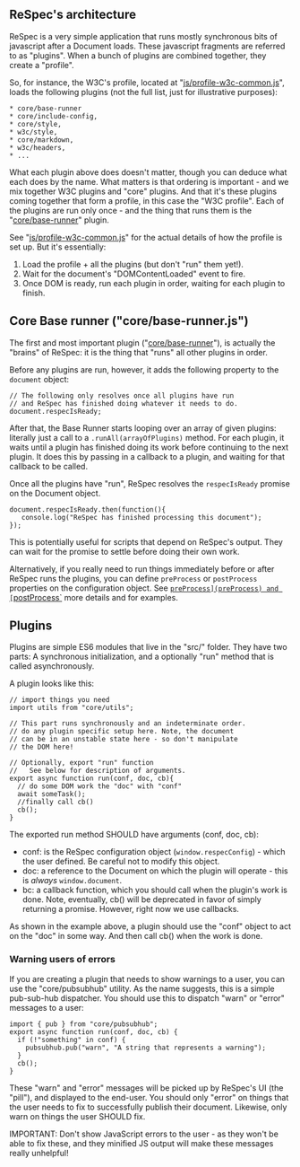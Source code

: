 ## ReSpec's architecture  
ReSpec is a very simple application that runs mostly synchronous bits of javascript after a Document loads. These javascript fragments are referred to as "plugins". When a bunch of plugins are combined together, they create a "profile".  

So, for instance, the W3C's profile, located at "[js/profile-w3c-common.js](https://github.com/w3c/respec/blob/develop/js/profile-w3c-common.js)", loads the following plugins (not the full list, just for illustrative purposes): 

    * core/base-runner 
    * core/include-config, 
    * core/style, 
    * w3c/style, 
    * core/markdown, 
    * w3c/headers, 
    * ...   

What each plugin above does doesn't matter, though you can deduce what each does by the name. What matters is that ordering is important - and we mix together W3C plugins and "core" plugins. And that it's these plugins coming together that form a profile, in this case the "W3C profile". Each of the plugins are run only once - and the thing that runs them is the "[core/base-runner](https://github.com/w3c/respec/blob/develop/src/core/base-runner.js)" plugin.   

See  "[js/profile-w3c-common.js](https://github.com/w3c/respec/blob/develop/js/profile-w3c-common.js)" for the actual details of how the profile is set up. But it's essentially: 

1. Load the profile + all the plugins (but don't "run" them yet!).  
1. Wait for the document's "DOMContentLoaded" event to fire.  
1. Once DOM is ready, run each plugin in order, waiting for each plugin to finish.  

## Core Base runner ("core/base-runner.js") 
The first and most important plugin ("[core/base-runner](https://github.com/w3c/respec/blob/develop/src/core/base-runner.js)"), is actually the "brains" of ReSpec: it is the thing that "runs" all other plugins in order.  

Before any plugins are run, however, it adds the following property to the `document` object: 

```JS 
// The following only resolves once all plugins have run 
// and ReSpec has finished doing whatever it needs to do. 
document.respecIsReady; 
``` 

After that, the Base Runner starts looping over an array of given plugins: literally just a call to a `.runAll(arrayOfPlugins)` method. For each plugin, it waits until a plugin has finished doing its work before continuing to the next plugin. It does this by passing in a callback to a plugin, and waiting for that callback to be called.  

Once all the plugins have "run", ReSpec resolves the `respecIsReady` promise on the Document object.   

``` 
document.respecIsReady.then(function(){ 
   console.log("ReSpec has finished processing this document"); 
}); 
``` 

This is potentially useful for scripts that depend on ReSpec's output. They can wait for the promise to settle before doing their own work.  

Alternatively, if you really need to run things immediately before or after ReSpec runs the plugins, you can define `preProcess` or `postProcess` properties on the configuration object. See [`preProcess](preProcess) and [`postProcess`](postProcess) more details and for examples. 

## Plugins 
Plugins are simple ES6 modules that live in the "src/" folder. They have two parts: A synchronous initialization, and a optionally "run" method that is called asynchronously. 

A plugin looks like this: 

```JS 
// import things you need
import utils from "core/utils";

// This part runs synchronously and an indeterminate order.  
// do any plugin specific setup here. Note, the document
// can be in an unstable state here - so don't manipulate
// the DOM here! 

// Optionally, export "run" function
//   See below for description of arguments.
export async function run(conf, doc, cb){ 
  // do some DOM work the "doc" with "conf" 
  await someTask();
  //finally call cb()   
  cb(); 
} 
``` 

The exported run method SHOULD have arguments (conf, doc, cb): 

 * conf: is the ReSpec configuration object (`window.respecConfig`) - which the user defined. Be careful not to modify this object.  
 * doc: a reference to the Document on which the plugin will operate - this is _always_ `window.document`. 
 * bc: a callback function, which you should call when the plugin's work is done. Note, eventually, cb() will be deprecated in favor of simply returning a promise. However, right now we use callbacks. 

As shown in the example above, a plugin should use the "conf" object to act on the "doc" in some way. And then call cb() when the work is done.  

### Warning users of errors 
If you are creating a plugin that needs to show warnings to a user, you can use the "core/pubsubhub" utility. As the name suggests, this is a simple pub-sub-hub dispatcher. You should use this to dispatch "warn" or "error" messages to a user:  

```JS 
import { pub } from "core/pubsubhub";
export async function run(conf, doc, cb) {
  if (!"something" in conf) {
    pubsubhub.pub("warn", "A string that represents a warning");
  }
  cb();
}
``` 

These "warn" and "error" messages will be picked up by ReSpec's UI (the "pill"), and displayed to the end-user. You should only "error" on things that the user needs to fix to successfully publish their document. Likewise, only warn on things the user SHOULD fix. 

IMPORTANT: Don't show JavaScript errors to the user - as they won't be able to fix these, and they minified JS output will make these messages really unhelpful!